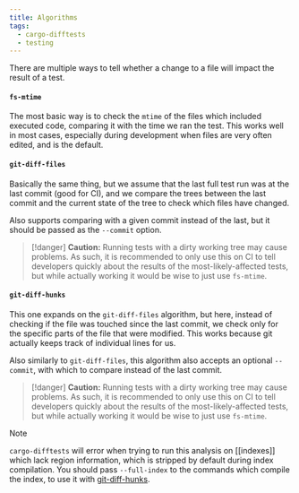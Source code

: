 ```yaml
---
title: Algorithms
tags:
  - cargo-difftests
  - testing
---
```

There are multiple ways to tell whether a change to a file will impact the result of a test.

#### `fs-mtime`

The most basic way is to check the `mtime` of the files which included executed code, comparing it with the time we ran the test. This works well in most cases, especially during development when files are very often edited, and is the default.

#### `git-diff-files`

Basically the same thing, but we assume that the last full test run was at the last commit (good for CI), and we compare the trees between the last commit and the current state of the tree to check which files have changed.

Also supports comparing with a given commit instead of the last, but it should be passed as the
`--commit` option.

>[!danger]
> **Caution:** Running tests with a dirty working tree may cause problems. As such, it is recommended to only use this on CI to tell developers quickly about the results of the most-likely-affected tests, but while actually working it would be wise to just use `fs-mtime`.

#### `git-diff-hunks`

This one expands on the `git-diff-files` algorithm, but here, instead of checking if the file was touched since the last commit, we check only for the specific parts of the file that were modified. This works because git actually keeps track of individual lines for us.

Also similarly to `git-diff-files`, this algorithm also accepts an optional `--commit`, with which to compare instead of the last commit.


>[!danger]
> **Caution:** Running tests with a dirty working tree may cause problems. As such, it is recommended to only use this on CI to tell developers quickly about the results of the most-likely-affected tests, but while actually working it would be wise to just use `fs-mtime`.


>[!note]
>`cargo-difftests` will error when trying to run this analysis on [[indexes]] which lack region information, which is stripped by default during index compilation. You should pass `--full-index` to the commands which compile the index, to use it with [git-diff-hunks](#git-diff-hunks).